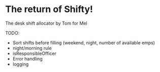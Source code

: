# The return of Shifty! 
The desk shift allocator by Tom for Mel
 
 TODO:
 * Sort shifts before filling (weekend, night, number of available emps)
 * night/morning rule
 * isResponsibleOfficer
 * Error handling
 * logging